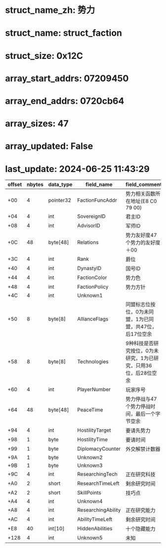 # struct_name_zh: 势力
# struct_name: struct_faction
# struct_size: 0x12C
# array_start_addrs: 07209450
# array_end_addrs: 0720cb64
# array_sizes: 47
# array_updated: False
# last_update: 2024-06-25 11:43:29

| offset | nbytes | data_type | field_name         | field_comment                                                   |
| ------ | ------ | --------- | ------------------ | --------------------------------------------------------------- |
| +00    | 4      | pointer32 | FactionFuncAddr    | 势力相关函数所在地址(E8 C0 79 00)                               |
| +04    | 4      | int       | SovereignID        | 君主ID                                                          |
| +08    | 4      | int       | AdvisorID          | 军师ID                                                          |
| +0C    | 48     | byte[48]  | Relations          | 势力友好度47个势力的友好度＋00                                  |
| +3C    | 4      | int       | Rank               | 爵位                                                            |
| +40    | 4      | int       | DynastyID          | 国号ID                                                          |
| +44    | 4      | int       | FactionColor       | 势力色                                                          |
| +48    | 4      | int       | FactionPolicy      | 势力方针                                                        |
| +4C    | 4      | int       | Unknown1           |                                                                 |
| +50    | 8      | byte[8]   | AllianceFlags      | 同盟标志位按位，0为未同盟，1为已同盟，共47位，后17位空余        |
| +58    | 8      | byte[8]   | Technologies       | 9种科技是否研究按位，0为未研究，1为已研究，只用36位，后28位空余 |
| +60    | 4      | int       | PlayerNumber       | 玩家序号                                                        |
| +64    | 48     | byte[48]  | PeaceTime          | 势力停战与47个势力停战时间，最后一个字节空余                    |
| +94    | 4      | int       | HostilityTarget    | 要请先势力                                                      |
| +98    | 1      | byte      | HostilityTime      | 要请时间                                                        |
| +99    | 1      | byte      | DiplomacyCounter   | 外交解禁计数器                                                  |
| +9A    | 1      | byte      | Unknown2           |                                                                 |
| +9B    | 1      | byte      | Unknown3           |                                                                 |
| +9C    | 4      | int       | ResearchingTech    | 正在研究科技                                                    |
| +A0    | 2      | short     | ResearchTimeLeft   | 剩余研究时间                                                    |
| +A2    | 2      | short     | SkillPoints        | 技巧点                                                          |
| +A4    | 4      | int       | Unknown4           |                                                                 |
| +A8    | 4      | int       | ResearchingAbility | 正在研究能力                                                    |
| +AC    | 4      | int       | AbilityTimeLeft    | 剩余研究时间                                                    |
| +E8    | 40     | int[10]   | HiddenAbilities    | 十个隐藏能力                                                    |
| +128   | 4      | int       | Unknown5           | 未知                                                            |
